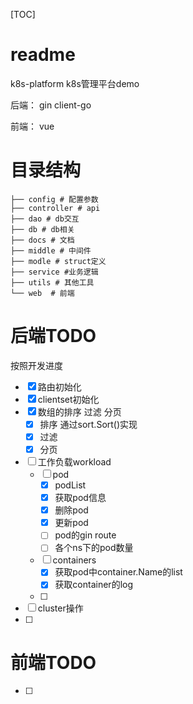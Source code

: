 [TOC]
# readme
k8s-platform
k8s管理平台demo

后端：
gin client-go

前端：
vue

# 目录结构
```shell
├── config # 配置参数
├── controller # api
├── dao # db交互
├── db # db相关
├── docs # 文档
├── middle # 中间件
├── modle # struct定义
├── service #业务逻辑
├── utils # 其他工具
└── web  # 前端

```


# 后端TODO
按照开发进度
- [x] 路由初始化
- [x] clientset初始化
- [x] 数组的排序 过滤 分页
  - [x] 排序 通过sort.Sort()实现
  - [x] 过滤 
  - [x] 分页
- [ ] 工作负载workload 
  - [ ] pod
    - [x] podList
    - [x] 获取pod信息
    - [x] 删除pod
    - [x] 更新pod
    - [ ] pod的gin route
    - [ ] 各个ns下的pod数量
  - [ ] containers
    - [x] 获取pod中container.Name的list
    - [x] 获取container的log
  - [ ] 
- [ ] cluster操作
- [ ] 





# 前端TODO
- [ ] 

